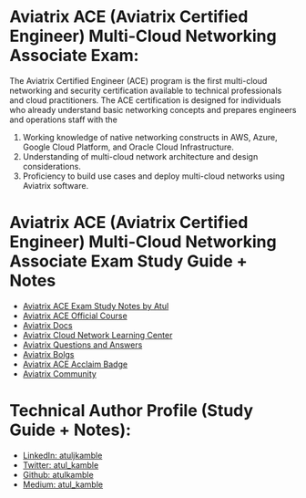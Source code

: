 # Aviatrix ACE (Aviatrix Certified Engineer) Multi-Cloud Networking Associate Exam:

The Aviatrix Certified Engineer (ACE) program is the first multi-cloud networking and security certification available to technical professionals and cloud practitioners. 
The ACE certification is designed for individuals who already understand basic networking concepts and prepares engineers and operations staff with the 
1. Working knowledge of native networking constructs in AWS, Azure, Google Cloud Platform, and Oracle Cloud Infrastructure.
2. Understanding of multi-cloud network architecture and design considerations. 
3. Proficiency to build use cases and deploy multi-cloud networks using Aviatrix software.

# Aviatrix ACE (Aviatrix Certified Engineer) Multi-Cloud Networking Associate Exam Study Guide + Notes

- [Aviatrix ACE Exam Study Notes by Atul](https://atulkamble.github.io/AviatrixACE/)
- [Aviatrix ACE Official Course](https://aviatrix.teachable.com/)
- [Aviatrix Docs](https://docs.aviatrix.com/)
- [Aviatrix Cloud Network Learning Center](https://a.aviatrix.com/learning/)
- [Aviatrix Questions and Answers](https://a.aviatrix.com/answers/)
- [Aviatrix Bolgs](https://aviatrix.com/aviatrix-blog/)
- [Aviatrix ACE Acclaim Badge](https://www.youracclaim.com/org/aviatrix/badge/aviatrix-certified-engineer-multi-cloud-network-associate)
- [Aviatrix Community](https://community.aviatrix.com/)

# Technical Author Profile (Study Guide + Notes):
- [LinkedIn: atuljkamble](https://www.linkedin.com/in/atuljkamble) 
- [Twitter: atul_kamble](https://www.twitter.com/atul_kamble)
- [Github: atulkamble](https://www.github.com/atulkamble)
- [Medium: atul_kamble](https://medium.com/@atul_kamble)
